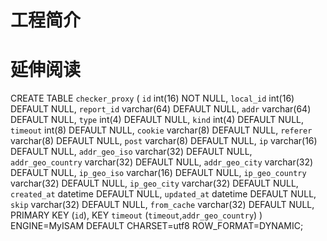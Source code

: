 # 工程简介

# 延伸阅读

CREATE TABLE `checker_proxy` (
  `id` int(16) NOT NULL,
  `local_id` int(16) DEFAULT NULL,
  `report_id` varchar(64) DEFAULT NULL,
  `addr` varchar(64) DEFAULT NULL,
  `type` int(4) DEFAULT NULL,
  `kind` int(4) DEFAULT NULL,
  `timeout` int(8) DEFAULT NULL,
  `cookie` varchar(8) DEFAULT NULL,
  `referer` varchar(8) DEFAULT NULL,
  `post` varchar(8) DEFAULT NULL,
  `ip` varchar(16) DEFAULT NULL,
  `addr_geo_iso` varchar(32) DEFAULT NULL,
  `addr_geo_country` varchar(32) DEFAULT NULL,
  `addr_geo_city` varchar(32) DEFAULT NULL,
  `ip_geo_iso` varchar(16) DEFAULT NULL,
  `ip_geo_country` varchar(32) DEFAULT NULL,
  `ip_geo_city` varchar(32) DEFAULT NULL,
  `created_at` datetime DEFAULT NULL,
  `updated_at` datetime DEFAULT NULL,
  `skip` varchar(32) DEFAULT NULL,
  `from_cache` varchar(32) DEFAULT NULL,
  PRIMARY KEY (`id`),
  KEY `timeout` (`timeout`,`addr_geo_country`)
) ENGINE=MyISAM DEFAULT CHARSET=utf8 ROW_FORMAT=DYNAMIC;

